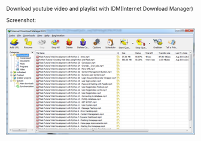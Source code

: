Download youtube video and playlist with IDM(Internet Download Manager)

Screenshot:

![](https://github.com/ih4cku/download-youtube-with-idm/raw/master/screen_shot.png "Screenshot")
